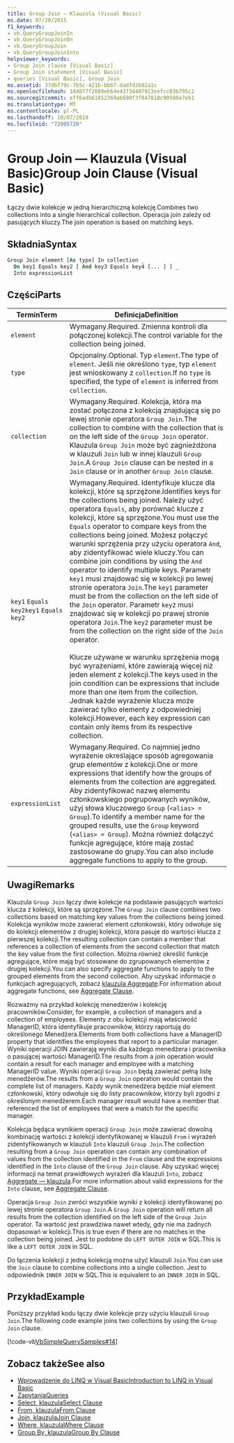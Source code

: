 ```yaml
---
title: Group Join — Klauzula (Visual Basic)
ms.date: 07/20/2015
f1_keywords:
- vb.QueryGroupJoinIn
- vb.QueryGroupJoinOn
- vb.QueryGroupJoin
- vb.QueryGroupJoinInto
helpviewer_keywords:
- Group Join clause [Visual Basic]
- Group Join statement [Visual Basic]
- queries [Visual Basic], Group Join
ms.assetid: 37dbf79c-7b5c-421b-bbb7-dadfd2b92a1c
ms.openlocfilehash: 184077f2689eb64e4373d407913eefcc03b795c2
ms.sourcegitcommit: eff6adb61852369ab690f3f047818c90580e7eb1
ms.translationtype: MT
ms.contentlocale: pl-PL
ms.lasthandoff: 10/07/2019
ms.locfileid: "72005720"
---
```

# <a name="group-join-clause-visual-basic"></a><span data-ttu-id="c7be0-102">Group Join — Klauzula (Visual Basic)</span><span class="sxs-lookup"><span data-stu-id="c7be0-102">Group Join Clause (Visual Basic)</span></span>
<span data-ttu-id="c7be0-103">Łączy dwie kolekcje w jedną hierarchiczną kolekcję.</span><span class="sxs-lookup"><span data-stu-id="c7be0-103">Combines two collections into a single hierarchical collection.</span></span> <span data-ttu-id="c7be0-104">Operacja join zależy od pasujących kluczy.</span><span class="sxs-lookup"><span data-stu-id="c7be0-104">The join operation is based on matching keys.</span></span>  
  
## <a name="syntax"></a><span data-ttu-id="c7be0-105">Składnia</span><span class="sxs-lookup"><span data-stu-id="c7be0-105">Syntax</span></span>  
  
```vb  
Group Join element [As type] In collection _  
  On key1 Equals key2 [ And key3 Equals key4 [... ] ] _  
  Into expressionList  
```  
  
## <a name="parts"></a><span data-ttu-id="c7be0-106">Części</span><span class="sxs-lookup"><span data-stu-id="c7be0-106">Parts</span></span>  
  
|<span data-ttu-id="c7be0-107">Termin</span><span class="sxs-lookup"><span data-stu-id="c7be0-107">Term</span></span>|<span data-ttu-id="c7be0-108">Definicja</span><span class="sxs-lookup"><span data-stu-id="c7be0-108">Definition</span></span>|  
|---|---|  
|`element`|<span data-ttu-id="c7be0-109">Wymagany.</span><span class="sxs-lookup"><span data-stu-id="c7be0-109">Required.</span></span> <span data-ttu-id="c7be0-110">Zmienna kontroli dla połączonej kolekcji.</span><span class="sxs-lookup"><span data-stu-id="c7be0-110">The control variable for the collection being joined.</span></span>|  
|`type`|<span data-ttu-id="c7be0-111">Opcjonalny.</span><span class="sxs-lookup"><span data-stu-id="c7be0-111">Optional.</span></span> <span data-ttu-id="c7be0-112">Typ `element`.</span><span class="sxs-lookup"><span data-stu-id="c7be0-112">The type of `element`.</span></span> <span data-ttu-id="c7be0-113">Jeśli nie określono `type`, typ `element` jest wnioskowany z `collection`.</span><span class="sxs-lookup"><span data-stu-id="c7be0-113">If no `type` is specified, the type of `element` is inferred from `collection`.</span></span>|  
|`collection`|<span data-ttu-id="c7be0-114">Wymagany.</span><span class="sxs-lookup"><span data-stu-id="c7be0-114">Required.</span></span> <span data-ttu-id="c7be0-115">Kolekcja, która ma zostać połączona z kolekcją znajdującą się po lewej stronie operatora `Group Join`.</span><span class="sxs-lookup"><span data-stu-id="c7be0-115">The collection to combine with the collection that is on the left side of the `Group Join` operator.</span></span> <span data-ttu-id="c7be0-116">Klauzula `Group Join` może być zagnieżdżona w klauzuli `Join` lub w innej klauzuli `Group Join`.</span><span class="sxs-lookup"><span data-stu-id="c7be0-116">A `Group Join` clause can be nested in a `Join` clause or in another `Group Join` clause.</span></span>|  
|<span data-ttu-id="c7be0-117">`key1` `Equals` `key2`</span><span class="sxs-lookup"><span data-stu-id="c7be0-117">`key1` `Equals` `key2`</span></span>|<span data-ttu-id="c7be0-118">Wymagany.</span><span class="sxs-lookup"><span data-stu-id="c7be0-118">Required.</span></span> <span data-ttu-id="c7be0-119">Identyfikuje klucze dla kolekcji, które są sprzężone.</span><span class="sxs-lookup"><span data-stu-id="c7be0-119">Identifies keys for the collections being joined.</span></span> <span data-ttu-id="c7be0-120">Należy użyć operatora `Equals`, aby porównać klucze z kolekcji, które są sprzężone.</span><span class="sxs-lookup"><span data-stu-id="c7be0-120">You must use the `Equals` operator to compare keys from the collections being joined.</span></span> <span data-ttu-id="c7be0-121">Możesz połączyć warunki sprzężenia przy użyciu operatora `And`, aby zidentyfikować wiele kluczy.</span><span class="sxs-lookup"><span data-stu-id="c7be0-121">You can combine join conditions by using the `And` operator to identify multiple keys.</span></span> <span data-ttu-id="c7be0-122">Parametr `key1` musi znajdować się w kolekcji po lewej stronie operatora `Join`.</span><span class="sxs-lookup"><span data-stu-id="c7be0-122">The `key1` parameter must be from the collection on the left side of the `Join` operator.</span></span> <span data-ttu-id="c7be0-123">Parametr `key2` musi znajdować się w kolekcji po prawej stronie operatora `Join`.</span><span class="sxs-lookup"><span data-stu-id="c7be0-123">The `key2` parameter must be from the collection on the right side of the `Join` operator.</span></span><br /><br /> <span data-ttu-id="c7be0-124">Klucze używane w warunku sprzężenia mogą być wyrażeniami, które zawierają więcej niż jeden element z kolekcji.</span><span class="sxs-lookup"><span data-stu-id="c7be0-124">The keys used in the join condition can be expressions that include more than one item from the collection.</span></span> <span data-ttu-id="c7be0-125">Jednak każde wyrażenie klucza może zawierać tylko elementy z odpowiedniej kolekcji.</span><span class="sxs-lookup"><span data-stu-id="c7be0-125">However, each key expression can contain only items from its respective collection.</span></span>|  
|`expressionList`|<span data-ttu-id="c7be0-126">Wymagany.</span><span class="sxs-lookup"><span data-stu-id="c7be0-126">Required.</span></span> <span data-ttu-id="c7be0-127">Co najmniej jedno wyrażenie określające sposób agregowania grup elementów z kolekcji.</span><span class="sxs-lookup"><span data-stu-id="c7be0-127">One or more expressions that identify how the groups of elements from the collection are aggregated.</span></span> <span data-ttu-id="c7be0-128">Aby zidentyfikować nazwę elementu członkowskiego pogrupowanych wyników, użyj słowa kluczowego `Group` (`<alias> = Group`).</span><span class="sxs-lookup"><span data-stu-id="c7be0-128">To identify a member name for the grouped results, use the `Group` keyword (`<alias> = Group`).</span></span> <span data-ttu-id="c7be0-129">Można również dołączyć funkcje agregujące, które mają zostać zastosowane do grupy.</span><span class="sxs-lookup"><span data-stu-id="c7be0-129">You can also include aggregate functions to apply to the group.</span></span>|  
  
## <a name="remarks"></a><span data-ttu-id="c7be0-130">Uwagi</span><span class="sxs-lookup"><span data-stu-id="c7be0-130">Remarks</span></span>  
 <span data-ttu-id="c7be0-131">Klauzula `Group Join` łączy dwie kolekcje na podstawie pasujących wartości klucza z kolekcji, które są sprzężone.</span><span class="sxs-lookup"><span data-stu-id="c7be0-131">The `Group Join` clause combines two collections based on matching key values from the collections being joined.</span></span> <span data-ttu-id="c7be0-132">Kolekcja wyników może zawierać element członkowski, który odwołuje się do kolekcji elementów z drugiej kolekcji, która pasuje do wartości klucza z pierwszej kolekcji.</span><span class="sxs-lookup"><span data-stu-id="c7be0-132">The resulting collection can contain a member that references a collection of elements from the second collection that match the key value from the first collection.</span></span> <span data-ttu-id="c7be0-133">Można również określić funkcje agregujące, które mają być stosowane do zgrupowanych elementów z drugiej kolekcji.</span><span class="sxs-lookup"><span data-stu-id="c7be0-133">You can also specify aggregate functions to apply to the grouped elements from the second collection.</span></span> <span data-ttu-id="c7be0-134">Aby uzyskać informacje o funkcjach agregujących, zobacz [klauzula Aggregate](../../../visual-basic/language-reference/queries/aggregate-clause.md).</span><span class="sxs-lookup"><span data-stu-id="c7be0-134">For information about aggregate functions, see [Aggregate Clause](../../../visual-basic/language-reference/queries/aggregate-clause.md).</span></span>  
  
 <span data-ttu-id="c7be0-135">Rozważmy na przykład kolekcję menedżerów i kolekcję pracowników.</span><span class="sxs-lookup"><span data-stu-id="c7be0-135">Consider, for example, a collection of managers and a collection of employees.</span></span> <span data-ttu-id="c7be0-136">Elementy z obu kolekcji mają właściwość ManagerID, która identyfikuje pracowników, którzy raportują do określonego Menedżera.</span><span class="sxs-lookup"><span data-stu-id="c7be0-136">Elements from both collections have a ManagerID property that identifies the employees that report to a particular manager.</span></span> <span data-ttu-id="c7be0-137">Wyniki operacji JOIN zawierają wyniki dla każdego menedżera i pracownika o pasującej wartości ManagerID.</span><span class="sxs-lookup"><span data-stu-id="c7be0-137">The results from a join operation would contain a result for each manager and employee with a matching ManagerID value.</span></span> <span data-ttu-id="c7be0-138">Wyniki operacji `Group Join` będą zawierać pełną listę menedżerów.</span><span class="sxs-lookup"><span data-stu-id="c7be0-138">The results from a `Group Join` operation would contain the complete list of managers.</span></span> <span data-ttu-id="c7be0-139">Każdy wynik menedżera będzie miał element członkowski, który odwołuje się do listy pracowników, którzy byli zgodni z określonym menedżerem.</span><span class="sxs-lookup"><span data-stu-id="c7be0-139">Each manager result would have a member that referenced the list of employees that were a match for the specific manager.</span></span>  
  
 <span data-ttu-id="c7be0-140">Kolekcja będąca wynikiem operacji `Group Join` może zawierać dowolną kombinację wartości z kolekcji identyfikowanej w klauzuli `From` i wyrażeń zidentyfikowanych w klauzuli `Into` klauzuli `Group Join`.</span><span class="sxs-lookup"><span data-stu-id="c7be0-140">The collection resulting from a `Group Join` operation can contain any combination of values from the collection identified in the `From` clause and the expressions identified in the `Into` clause of the `Group Join` clause.</span></span> <span data-ttu-id="c7be0-141">Aby uzyskać więcej informacji na temat prawidłowych wyrażeń dla klauzuli `Into`, zobacz [Aggregate — klauzula](../../../visual-basic/language-reference/queries/aggregate-clause.md).</span><span class="sxs-lookup"><span data-stu-id="c7be0-141">For more information about valid expressions for the `Into` clause, see [Aggregate Clause](../../../visual-basic/language-reference/queries/aggregate-clause.md).</span></span>  
  
 <span data-ttu-id="c7be0-142">Operacja `Group Join` zwróci wszystkie wyniki z kolekcji identyfikowanej po lewej stronie operatora `Group Join`.</span><span class="sxs-lookup"><span data-stu-id="c7be0-142">A `Group Join` operation will return all results from the collection identified on the left side of the `Group Join` operator.</span></span> <span data-ttu-id="c7be0-143">Ta wartość jest prawdziwa nawet wtedy, gdy nie ma żadnych dopasowań w kolekcji.</span><span class="sxs-lookup"><span data-stu-id="c7be0-143">This is true even if there are no matches in the collection being joined.</span></span> <span data-ttu-id="c7be0-144">Jest to podobne do `LEFT OUTER JOIN` w SQL.</span><span class="sxs-lookup"><span data-stu-id="c7be0-144">This is like a `LEFT OUTER JOIN` in SQL.</span></span>  
  
 <span data-ttu-id="c7be0-145">Do łączenia kolekcji z jedną kolekcją można użyć klauzuli `Join`.</span><span class="sxs-lookup"><span data-stu-id="c7be0-145">You can use the `Join` clause to combine collections into a single collection.</span></span> <span data-ttu-id="c7be0-146">Jest to odpowiednik `INNER JOIN` w SQL.</span><span class="sxs-lookup"><span data-stu-id="c7be0-146">This is equivalent to an `INNER JOIN` in SQL.</span></span>  
  
## <a name="example"></a><span data-ttu-id="c7be0-147">Przykład</span><span class="sxs-lookup"><span data-stu-id="c7be0-147">Example</span></span>  
 <span data-ttu-id="c7be0-148">Poniższy przykład kodu łączy dwie kolekcje przy użyciu klauzuli `Group Join`.</span><span class="sxs-lookup"><span data-stu-id="c7be0-148">The following code example joins two collections by using the `Group Join` clause.</span></span>  
  
 [!code-vb[VbSimpleQuerySamples#14](~/samples/snippets/visualbasic/VS_Snippets_VBCSharp/VbSimpleQuerySamples/VB/QuerySamples1.vb#14)]  
  
## <a name="see-also"></a><span data-ttu-id="c7be0-149">Zobacz także</span><span class="sxs-lookup"><span data-stu-id="c7be0-149">See also</span></span>

- [<span data-ttu-id="c7be0-150">Wprowadzenie do LINQ w Visual Basic</span><span class="sxs-lookup"><span data-stu-id="c7be0-150">Introduction to LINQ in Visual Basic</span></span>](../../../visual-basic/programming-guide/language-features/linq/introduction-to-linq.md)
- [<span data-ttu-id="c7be0-151">Zapytania</span><span class="sxs-lookup"><span data-stu-id="c7be0-151">Queries</span></span>](../../../visual-basic/language-reference/queries/index.md)
- [<span data-ttu-id="c7be0-152">Select, klauzula</span><span class="sxs-lookup"><span data-stu-id="c7be0-152">Select Clause</span></span>](../../../visual-basic/language-reference/queries/select-clause.md)
- [<span data-ttu-id="c7be0-153">From, klauzula</span><span class="sxs-lookup"><span data-stu-id="c7be0-153">From Clause</span></span>](../../../visual-basic/language-reference/queries/from-clause.md)
- [<span data-ttu-id="c7be0-154">Join, klauzula</span><span class="sxs-lookup"><span data-stu-id="c7be0-154">Join Clause</span></span>](../../../visual-basic/language-reference/queries/join-clause.md)
- [<span data-ttu-id="c7be0-155">Where, klauzula</span><span class="sxs-lookup"><span data-stu-id="c7be0-155">Where Clause</span></span>](../../../visual-basic/language-reference/queries/where-clause.md)
- [<span data-ttu-id="c7be0-156">Group By, klauzula</span><span class="sxs-lookup"><span data-stu-id="c7be0-156">Group By Clause</span></span>](../../../visual-basic/language-reference/queries/group-by-clause.md)
